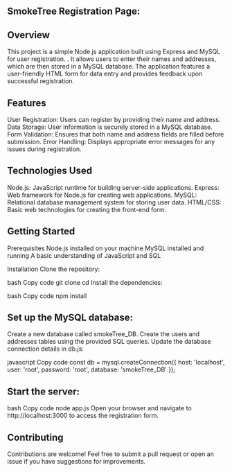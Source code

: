 ## SmokeTree Registration Page:

## Overview
This project is a simple Node.js application built using Express and MySQL for user registration. .
It allows users to enter their names and addresses, which are then stored in a MySQL database.
The application features a user-friendly HTML form for data entry and provides feedback upon successful registration.

## Features
User Registration: Users can register by providing their name and address.
Data Storage: User information is securely stored in a MySQL database.
Form Validation: Ensures that both name and address fields are filled before submission.
Error Handling: Displays appropriate error messages for any issues during registration.

## Technologies Used
Node.js: JavaScript runtime for building server-side applications.
Express: Web framework for Node.js for creating web applications.
MySQL: Relational database management system for storing user data.
HTML/CSS: Basic web technologies for creating the front-end form.

## Getting Started
Prerequisites
Node.js installed on your machine
MySQL installed and running
A basic understanding of JavaScript and SQL

Installation
Clone the repository:

bash
Copy code
git clone <repository-url>
cd <repository-directory>
Install the dependencies:

bash
Copy code
npm install
## Set up the MySQL database:

Create a new database called smokeTree_DB.
Create the users and addresses tables using the provided SQL queries.
Update the database connection details in db.js:

javascript
Copy code
const db = mysql.createConnection({
    host: 'localhost',
    user: 'root',
    password: 'root',
    database: 'smokeTree_DB'
});
## Start the server:
bash
Copy code
node app.js
Open your browser and navigate to http://localhost:3000 to access the registration form.

## Contributing
Contributions are welcome! Feel free to submit a pull request or open an issue if you have suggestions for improvements.
